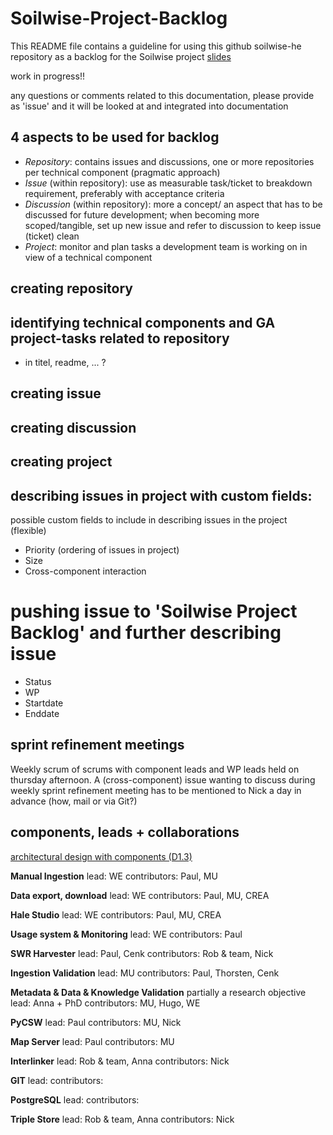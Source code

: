 # Soilwise-Project-Backlog
This README file contains a guideline for using this github soilwise-he repository as a backlog for the Soilwise project
[slides](https://ilvo.sharepoint.com/:p:/s/HESoilWiseProject/ERdMVUvKJaBCjgxdng7UcoYBISZXlAl7E4_2RQnczMzC1Q?e=17lm7D)

work in progress!!

any questions or comments related to this documentation, please provide as 'issue' and it will be looked at and integrated into documentation


## 4 aspects to be used for backlog
- _Repository_: contains issues and discussions, one or more repositories per technical component (pragmatic approach)
- _Issue_ (within repository): use as measurable task/ticket to breakdown requirement, preferably with acceptance criteria
- _Discussion_ (within repository): more a concept/ an aspect that has to be discussed for future development; when becoming more scoped/tangible, set up new issue and refer to discussion to keep issue (ticket) clean
- _Project_: monitor and plan tasks a development team is working on in view of a technical component

## creating repository

## identifying technical components and GA project-tasks related to repository
- in titel, readme, ... ?

## creating issue

## creating discussion

## creating project

## describing issues in project with custom fields:
possible custom fields to include in describing issues in the project (flexible)
- Priority (ordering of issues in project) 
- Size
- Cross-component interaction

# pushing issue to 'Soilwise Project Backlog' and further describing issue
- Status
- WP
- Startdate
- Enddate


## sprint refinement meetings
Weekly scrum of scrums with component leads and WP leads held on thursday afternoon.
A (cross-component) issue wanting to discuss during weekly sprint refinement meeting has to be mentioned to Nick a day in advance
(how, mail or via Git?)


## components, leads + collaborations
[architectural design with components (D1.3)](https://ilvo.sharepoint.com/:w:/r/sites/HESoilWiseProject/Gedeelde%20documenten/General/Deliverables/WP1-ISRIC/Deliverable%201.3%20Repository%20Architecture/Deliverable%20D1.3%20Repository%20architecture.docx?d=w79c5891907de4ab9bb02c89c4e142560&csf=1&web=1&e=bfKc2i)

**Manual Ingestion**
lead: WE
contributors: Paul, MU

**Data export, download**
lead: WE
contributors: Paul, MU, CREA

**Hale Studio**
lead: WE
contributors: Paul, MU, CREA

**Usage system & Monitoring**
lead: WE
contributors: Paul

**SWR Harvester**
lead: Paul, Cenk
contributors: Rob & team, Nick

**Ingestion Validation**
lead: MU
contributors: Paul, Thorsten, Cenk

**Metadata & Data & Knowledge Validation**
partially a research objective
lead: Anna + PhD
contributors: MU, Hugo, WE

**PyCSW**
lead: Paul
contributors: MU, Nick

**Map Server**
lead: Paul
contributors: MU

**Interlinker**
lead: Rob & team, Anna
contributors: Nick

**GIT**
lead:
contributors:

**PostgreSQL**
lead:
contributors:

**Triple Store**
lead: Rob & team, Anna
contributors: Nick



